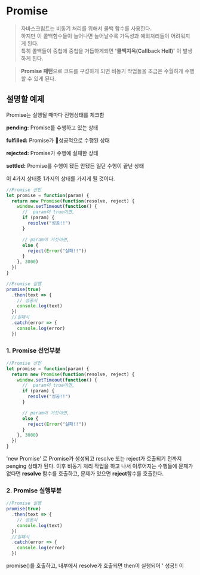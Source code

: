 # Promise

> 자바스크립트는 비동기 처리를 위해서 콜백 함수를 사용한다.<br>
하지만 이 콜백함수들이 늘어나면 늘어날수록 가독성과 예외처리들이 어려워지게 된다.<br>
특히 콜백들이 중첩에 중첩을 거듭하게되면 **'콜백지옥(Callback Hell)'** 이 발생하게 된다.

> **Promise 패턴**으로 코드를 구성하게 되면 비동기 작업들을 조금은 수월하게 수행할 수 있게 된다.

## 설명할 예제

Promise는 실행될 때마다 진행상태를 체크함

**pending:**
Promise를 수행하고 있는 상태

**fulfilled:**
Promise가 성공적으로 수행된 상태

**rejected:**
Promise가 수행에 실패한 상태

**settled:**
Promise를 수행이 됐든 안됐든 일단 수행이 끝난 상태

이 4가지 상태중 1가지의 상태를 가지게 될 것이다.

```javascript
//Promise 선언
let promise = function(param) {
  return new Promise(function(resolve, reject) {
    window.setTimeout(function() {
      //  param이 true이면,
      if (param) {
        resolve("성공!!")
      }

      // param이 거짓이면,
      else {
        reject(Error("실패!!"))
      }
    }, 3000)
  })
}

//Promise 실행
promise(true)
  .then(text => {
    // 성공시
    console.log(text)
  })
  //실패시
  .catch(error => {
    console.log(error)
  })
```

### 1. Promise 선언부분

```javascript
//Promise 선언
let promise = function(param) {
  return new Promise(function(resolve, reject) {
    window.setTimeout(function() {
      //  param이 true이면,
      if (param) {
        resolve("성공!!")
      }

      // param이 거짓이면,
      else {
        reject(Error("실패!!"))
      }
    }, 3000)
  })
}
```

'new Promise' 로 Promise가 생성되고 resolve 또는 reject가 호출되기 전까지 penging 상태가 된다. 이후 비동기 처리 작업을 하고 나서 이루어지는 수행들에 문제가 없다면 **resolve** 함수를 호출하고, 문제가 있으면 **reject**함수를 호출한다.

### 2. Promise 실행부분

```javascript
//Promise 실행
promise(true)
  .then(text => {
    // 성공시
    console.log(text)
  })
  //실패시
  .catch(error => {
    console.log(error)
  })
```

promise()를 호출하고, 내부에서 resolve가 호출되면 then이 실행되어 ' 성공!! 이
